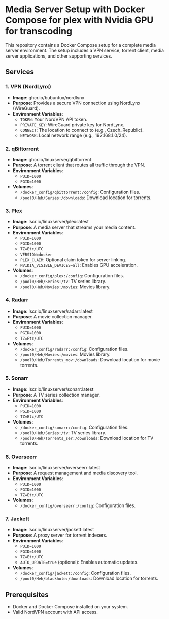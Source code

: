 # Media Server Setup with Docker Compose for plex with Nvidia GPU for transcoding

This repository contains a Docker Compose setup for a complete media server environment. The setup includes a VPN service, torrent client, media server applications, and other supporting services.

## Services

### 1. VPN (NordLynx)
- **Image**: ghcr.io/bubuntux/nordlynx
- **Purpose**: Provides a secure VPN connection using NordLynx (WireGuard).
- **Environment Variables**:
  - `TOKEN`: Your NordVPN API token.
  - `PRIVATE_KEY`: WireGuard private key for NordLynx.
  - `CONNECT`: The location to connect to (e.g., Czech_Republic).
  - `NETWORK`: Local network range (e.g., 192.168.1.0/24).

### 2. qBittorrent
- **Image**: ghcr.io/linuxserver/qbittorrent
- **Purpose**: A torrent client that routes all traffic through the VPN.
- **Environment Variables**:
  - `PUID=1000`
  - `PGID=1000`
- **Volumes**:
  - `/docker_config/qbittorrent:/config`: Configuration files.
  - `/pool0/Heh/Series:/downloads`: Download location for torrents.

### 3. Plex
- **Image**: lscr.io/linuxserver/plex:latest
- **Purpose**: A media server that streams your media content.
- **Environment Variables**:
  - `PUID=1000`
  - `PGID=1000`
  - `TZ=Etc/UTC`
  - `VERSION=docker`
  - `PLEX_CLAIM`: Optional claim token for server linking.
  - `NVIDIA_VISIBLE_DEVICES=all`: Enables GPU acceleration.
- **Volumes**:
  - `/docker_config/plex:/config`: Configuration files.
  - `/pool0/Heh/Series:/tv`: TV series library.
  - `/pool0/Heh/Movies:/movies`: Movies library.

### 4. Radarr
- **Image**: lscr.io/linuxserver/radarr:latest
- **Purpose**: A movie collection manager.
- **Environment Variables**:
  - `PUID=1000`
  - `PGID=1000`
  - `TZ=Etc/UTC`
- **Volumes**:
  - `/docker_config/radarr:/config`: Configuration files.
  - `/pool0/Heh/Movies:/movies`: Movies library.
  - `/pool0/Heh/Torrents_mov:/downloads`: Download location for movie torrents.

### 5. Sonarr
- **Image**: lscr.io/linuxserver/sonarr:latest
- **Purpose**: A TV series collection manager.
- **Environment Variables**:
  - `PUID=1000`
  - `PGID=1000`
  - `TZ=Etc/UTC`
- **Volumes**:
  - `/docker_config/sonarr:/config`: Configuration files.
  - `/pool0/Heh/Series:/tv`: TV series library.
  - `/pool0/Heh/Torrents_ser:/downloads`: Download location for TV torrents.

### 6. Overseerr
- **Image**: lscr.io/linuxserver/overseerr:latest
- **Purpose**: A request management and media discovery tool.
- **Environment Variables**:
  - `PUID=1000`
  - `PGID=1000`
  - `TZ=Etc/UTC`
- **Volumes**:
  - `/docker_config/overseerr:/config`: Configuration files.

### 7. Jackett
- **Image**: lscr.io/linuxserver/jackett:latest
- **Purpose**: A proxy server for torrent indexers.
- **Environment Variables**:
  - `PUID=1000`
  - `PGID=1000`
  - `TZ=Etc/UTC`
  - `AUTO_UPDATE=true` (optional): Enables automatic updates.
- **Volumes**:
  - `/docker_config/jackett:/config`: Configuration files.
  - `/pool0/Heh/blackhole:/downloads`: Download location for torrents.

## Prerequisites
- Docker and Docker Compose installed on your system.
- Valid NordVPN account with API access.
